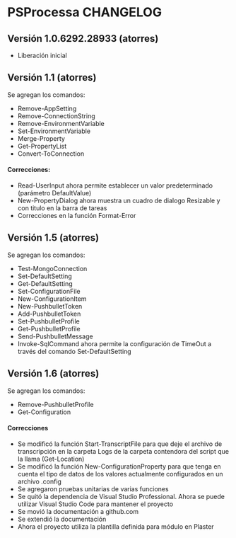 # PSProcessa CHANGELOG

## Versión 1.0.6292.28933 (atorres)
* Liberación inicial


## Versión 1.1 (atorres)
Se agregan los comandos:
- Remove-AppSetting
- Remove-ConnectionString
- Remove-EnvironmentVariable
- Set-EnvironmentVariable
- Merge-Property
- Get-PropertyList
- Convert-ToConnection
#### Correcciones:
- Read-UserInput ahora permite establecer un valor predeterminado (parámetro DefaultValue)
- New-PropertyDialog ahora muestra un cuadro de dialogo Resizable y con titulo en la barra de tareas
- Correcciones en la función Format-Error

## Versión 1.5 (atorres)
Se agregan los comandos:
- Test-MongoConnection
- Set-DefaultSetting
- Get-DefaultSetting
- Set-ConfigurationFile
- New-ConfigurationItem
- New-PushbulletToken
- Add-PushbulletToken
- Set-PushbulletProfile
- Get-PushbulletProfile
- Send-PushbulletMessage
- Invoke-SqlCommand ahora permite la configuración de TimeOut a través del comando Set-DefaultSetting

## Versión 1.6 (atorres)
Se agregan los comandos:
- Remove-PushbulletProfile
- Get-Configuration
#### Correcciones
- Se modificó la función Start-TranscriptFile para que deje el archivo de transcripción en la carpeta Logs de la carpeta contendora del script que la llama (Get-Location)
- Se modificó la función New-ConfigurationProperty para que tenga en cuenta el tipo de datos de los valores actualmente configurados en un archivo .config
- Se agregaron pruebas unitarias de varias funciones
- Se quitó la dependencia de Visual Studio Professional. Ahora se puede utilizar Visual Studio Code para mantener el proyecto
- Se movió la documentación a github.com
- Se extendió la documentación
- Ahora el proyecto utiliza la plantilla definida para módulo en Plaster
